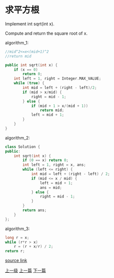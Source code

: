 # 求平方根

Implement int sqrt(int x).

Compute and return the square root of x.


algorithm_1:

```c++
//mid^2<=x<(mid+1)^2
//return mid
```

```c++
public int sqrt(int x) {
    if (x == 0)
        return 0;
    int left = 1, right = Integer.MAX_VALUE;
    while (true) {
        int mid = left + (right - left)/2;
        if (mid > x/mid) {
            right = mid - 1;
        } else {
            if (mid + 1 > x/(mid + 1))
                return mid;
            left = mid + 1;
        }
    }
}
```

algorithm_2:
```c++
class Solution {
public:
    int sqrt(int x) {
        if (0 == x) return 0;
        int left = 1, right = x, ans;
        while (left <= right) {
            int mid = left + (right - left) / 2;
            if (mid <= x / mid) {
                left = mid + 1;
                ans = mid;
            } else {
                right = mid - 1;
            }
        }
        return ans;
    }
};
```


algorithm_3:
```c++
long r = x;
while (r*r > x)
    r = (r + x/r) / 2;
return r;
```

[source link](https://leetcode.com/problems/sqrtx/discuss/)











[上一级](base.md)
[上一篇](search_for_a_range.md)
[下一篇](two_sum.md)
